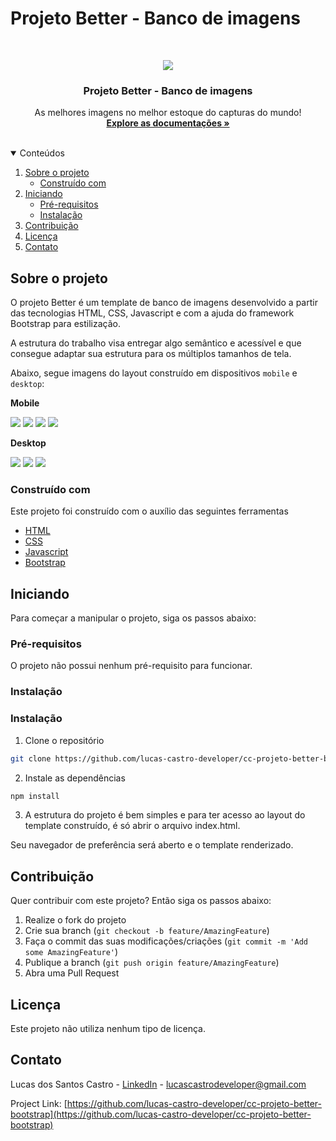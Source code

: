 # Projeto Better - Banco de imagens

<br />
<p align="center">
  <a href="https://github.com/lucas-castro-developer/cc-projeto-better-bootstrap">
    <img src="img/logo-example.png">
  </a>

  <h3 align="center">Projeto Better - Banco de imagens</h3>

  <p align="center">
    As melhores imagens no melhor estoque do capturas do mundo!
    <br />
    <a href="https://github.com/lucas-castro-developer/cc-projeto-better-bootstrap"><strong>Explore as documentações »</strong></a>
    <br />
    <br />
  </p>
</p>

<details open="open">
  <summary>Conteúdos</summary>
  <ol>
    <li>
      <a href="#sobre-o-projeto">Sobre o projeto</a>
      <ul>
        <li><a href="#construído-com">Construído com</a></li>
      </ul>
    </li>
    <li>
      <a href="#iniciando">Iniciando</a>
      <ul>
        <li><a href="#pré-requisitos">Pré-requisitos</a></li>
        <li><a href="#instalação">Instalação</a></li>
      </ul>
    </li>
    <li><a href="#Contribuição">Contribuição</a></li>
    <li><a href="#Licença">Licença</a></li>
    <li><a href="#Contato">Contato</a></li>
  </ol>
</details>

## Sobre o projeto

O projeto Better é um template de banco de imagens desenvolvido a partir das tecnologias HTML, CSS, Javascript e com a ajuda do framework Bootstrap para estilização.

A estrutura do trabalho visa entregar algo semântico e acessível e que consegue adaptar sua estrutura para os múltiplos tamanhos de tela.

Abaixo, segue imagens do layout construído em dispositivos  `mobile` e `desktop`:

**Mobile**

<img src="img/template-mobile-1.png">

<img src="img/template-mobile-2.png">

<img src="img/template-mobile-3.png">

<img src="img/template-mobile-4.png">

**Desktop**

<img src="img/template-desk-1.png">

<img src="img/template-desk-2.png">

<img src="img/template-desk-3.png">

### Construído com

Este projeto foi construído com o auxílio das seguintes ferramentas
* [HTML](https://developer.mozilla.org/pt-BR/docs/Web/HTML)
* [CSS](https://developer.mozilla.org/pt-BR/docs/Web/CSS)
* [Javascript](https://developer.mozilla.org/pt-BR/docs/Web/JavaScript)
* [Bootstrap](https://getbootstrap.com/)

<!-- GETTING STARTED -->
## Iniciando

Para começar a manipular o projeto, siga os passos abaixo:

### Pré-requisitos

O projeto não possui nenhum pré-requisito para funcionar.

### Instalação

### Instalação

1. Clone o repositório
 ```sh
 git clone https://github.com/lucas-castro-developer/cc-projeto-better-bootstrap.git
 ```

2. Instale as dependências
 ```sh
 npm install
 ```

3. A estrutura do projeto é bem simples e para ter acesso ao layout do template construído, é só abrir o arquivo index.html. 

Seu navegador de preferência será aberto e o template renderizado.

## Contribuição

Quer contribuir com este projeto? Então siga os passos abaixo:

1. Realize o fork do projeto
2. Crie sua branch (`git checkout -b feature/AmazingFeature`)
3. Faça o commit das suas modificações/criações (`git commit -m 'Add some AmazingFeature'`)
4. Publique a branch (`git push origin feature/AmazingFeature`)
5. Abra uma Pull Request

## Licença

Este projeto não utiliza nenhum tipo de licença.

## Contato

Lucas dos Santos Castro - [LinkedIn](https://www.linkedin.com/in/lucas-castro-5762a6125/) - lucascastrodeveloper@gmail.com

Project Link: [https://github.com/lucas-castro-developer/cc-projeto-better-bootstrap](https://github.com/lucas-castro-developer/cc-projeto-better-bootstrap)
